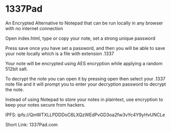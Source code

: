 # 1337Pad
An Encrypted Alternative to Notepad that can be run locally in any browser with no internet connection

Open index.html, type or copy your note, set a strong unique password

Press save once you have set a password, and then you will be able to save your note locally which is a file with extension .1337

Your note will be encrypted using AES encryption while applying a random 512bit salt.

To decrypt the note you can open it by pressing open then select your .1337 note file and it will prompt you to enter your decryption password to decrypt the note.

Instead of using Notepad to store your notes in plaintext, use encryption to keep your notes secure from hackers.

IPFS: ipfs://QmWTXLLPDDDoC6LXQzWEdPvGD3oa2fw3vYc4Y9yHvUNCLe

Short Link: 1337Pad.com
